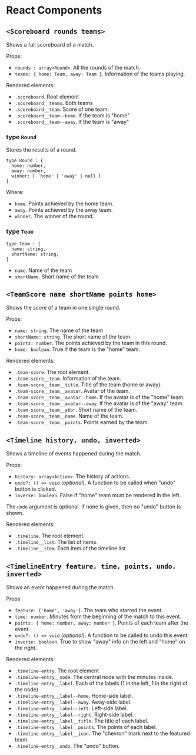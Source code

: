# React Components

## `<Scoreboard rounds teams>`

Shows a full scoreboard of a match.

Props:

* `rounds : array<Round>`. All the rounds of the match.
* `teams: { home: Team, away: Team }`. Information of the teams playing.

Rendered elements:

* `.scoreboard`. Root element
* `.scoreboard__teams`. Both teams
* `.scoreboard__team`. Score of one team.
* `.scoreboard__team--home`. If the team is "home"
* `.scoreboard__team--away`. If the team is "away"

### type `Round`

Stores the results of a round.

```
type Round : {
  home: number,
  away: number,
  winner: [ 'home' | 'away' | null ]
}
```

Where:

* `home`. Points achieved by the home team.
* `away`. Points achieved by the away team.
* `winner`. The winner of the round.

### type `Team`

```
type Team : {
  name: string,
  shortName: string,
}
```

* `name`. Name of the team
* `shortName`. Short name of the team


## `<TeamScore name shortName points home>`

Shows the score of a team in one single round.

Props:

* `name: string`. The name of the team
* `shortName: string`. The short name of the team.
* `points: number`. The points achieved by the team in this round.
* `home: boolean`. True if the team is the "home" team.

Rendered elements:

* `.team-score`. The root element.
* `.team-score__team`. Information of the team.
* `.team-score__team__title`. Title of the team (home or away).
* `.team-score__team__avatar`. Avatar of the team.
* `.team-score__team__avatar--home`. If the avatar is of the "home" team.
* `.team-score__team__avatar--away`. If the avatar is of the "away" team.
* `.team-score__team__abbr`. Short name of the team.
* `.team-score__team__name`. Name of the team.
* `.team-score__team__points`. Points earned by the team.

## `<Timeline history, undo, inverted>`

Shows a timeline of events happened during the match.

Props:

* `history: array<Action>`. The history of actions.
* `undo?: () => void` (*optional*). A function to be called when "undo" button is clicked.
* `inverse: boolean`. False if "home" team must be rendered in the left.

The `undo` argument is optional. If none is given, then no "undo" button is shown.

Rendered elements:

* `.timeline`. The root element.
* `.timeline__list`. The list of items.
* `.timeline__item`. Each item of the timeline list.

## `<TimelineEntry feature, time, points, undo, inverted>`

Shows an event happened during the match.

Props

* `feature: ['home', 'away']`. The team who starred the event.
* `time: number`. Minutes from the beginning of the match to this event.
* `points: { home: number, away: number }`. Points of each team after the event.
* `undo?: () => void` (*optional*). A function to be called to undo this event.
* `inverse: boolean`. True to show "away" info on the left and "home" on the right.

Rendered elements:

* `.timeline-entry`. The root element
* `.timeline-entry__node`. The central node with the minutes inside.
* `.timeline-entry__label`. Each of the labels (1 in the left, 1 in the right of the node)
* `.timeline-entry__label--home`. Home-side label.
* `.timeline-entry__label--away`. Away-side label.
* `.timeline-entry__label--left`. Left-side label.
* `.timeline-entry__label--right`. Right-side label.
* `.timeline-entry__label__title`. The title of each label.
* `.timeline-entry__label__points`. The points of each label.
* `.timeline-entry__label__icon`. The "chevron" mark next to the featured team.
* `.timeline-entry__undo`. The "undo" button.
